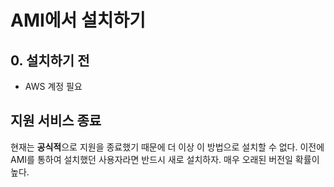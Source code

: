 # AMI에서 설치하기

## 0. 설치하기 전

* AWS 계정 필요

## 지원 서비스 종료

현재는 **공식적**으로 지원을 종료했기 때문에 더 이상 이 방법으로 설치할 수 없다. 이전에 AMI를 통하여 설치했던 사용자라면 반드시 새로 설치하자. 매우 오래된 버전일 확률이 높다.

